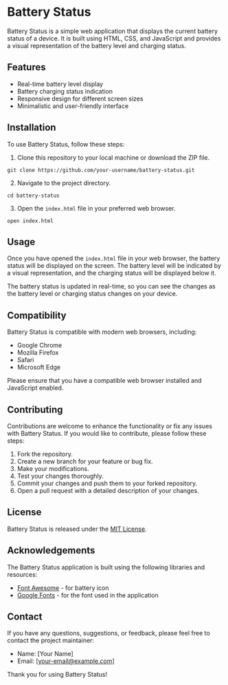 # Battery Status

Battery Status is a simple web application that displays the current battery status of a device. It is built using HTML, CSS, and JavaScript and provides a visual representation of the battery level and charging status.

## Features

- Real-time battery level display
- Battery charging status indication
- Responsive design for different screen sizes
- Minimalistic and user-friendly interface

## Installation

To use Battery Status, follow these steps:

1. Clone this repository to your local machine or download the ZIP file.

```shell
git clone https://github.com/your-username/battery-status.git
```

2. Navigate to the project directory.

```shell
cd battery-status
```

3. Open the `index.html` file in your preferred web browser.

```shell
open index.html
```

## Usage

Once you have opened the `index.html` file in your web browser, the battery status will be displayed on the screen. The battery level will be indicated by a visual representation, and the charging status will be displayed below it.

The battery status is updated in real-time, so you can see the changes as the battery level or charging status changes on your device.

## Compatibility

Battery Status is compatible with modern web browsers, including:

- Google Chrome
- Mozilla Firefox
- Safari
- Microsoft Edge

Please ensure that you have a compatible web browser installed and JavaScript enabled.

## Contributing

Contributions are welcome to enhance the functionality or fix any issues with Battery Status. If you would like to contribute, please follow these steps:

1. Fork the repository.
2. Create a new branch for your feature or bug fix.
3. Make your modifications.
4. Test your changes thoroughly.
5. Commit your changes and push them to your forked repository.
6. Open a pull request with a detailed description of your changes.

## License

Battery Status is released under the [MIT License](LICENSE).

## Acknowledgements

The Battery Status application is built using the following libraries and resources:

- [Font Awesome](https://fontawesome.com/) - for battery icon
- [Google Fonts](https://fonts.google.com/) - for the font used in the application

## Contact

If you have any questions, suggestions, or feedback, please feel free to contact the project maintainer:

- Name: [Your Name]
- Email: [your-email@example.com]

Thank you for using Battery Status!
